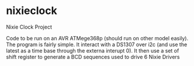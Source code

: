 # nixieclock
Nixie Clock Project

Code to be run on an AVR ATMege368p (should run on other model easily).
The program is fairly simple. It interact with a DS1307 over i2c (and use the latest as a time base through the externa interupt 0).
It then use a set of shift register to generate a BCD sequences used to drive 6 Nixie Drivers
